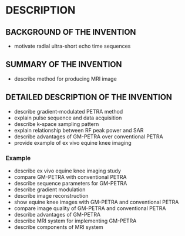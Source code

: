 # DESCRIPTION

## BACKGROUND OF THE INVENTION

- motivate radial ultra-short echo time sequences

## SUMMARY OF THE INVENTION

- describe method for producing MRI image

## DETAILED DESCRIPTION OF THE INVENTION

- describe gradient-modulated PETRA method
- explain pulse sequence and data acquisition
- describe k-space sampling pattern
- explain relationship between RF peak power and SAR
- describe advantages of GM-PETRA over conventional PETRA
- provide example of ex vivo equine knee imaging

### Example

- describe ex vivo equine knee imaging study
- compare GM-PETRA with conventional PETRA
- describe sequence parameters for GM-PETRA
- describe gradient modulation
- describe image reconstruction
- show equine knee images with GM-PETRA and conventional PETRA
- compare image quality of GM-PETRA and conventional PETRA
- describe advantages of GM-PETRA
- describe MRI system for implementing GM-PETRA
- describe components of MRI system

